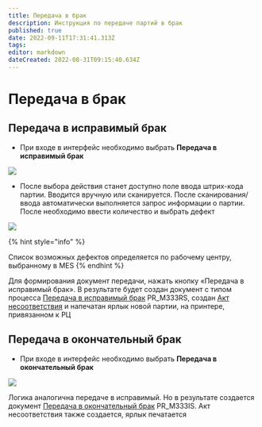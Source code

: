 ```yaml
---
title: Передача в брак
description: Инструкция по передаче партий в брак
published: true
date: 2022-09-11T17:31:41.313Z
tags: 
editor: markdown
dateCreated: 2022-08-31T09:15:40.634Z
---
```


# Передача в брак

## Передача в исправимый брак

* При входе в интерфейс необходимо выбрать **Передача в исправимый брак**

![](<../../../../.gitbook/assets/image (149).png>)

* После выбора действия станет доступно поле ввода штрих-кода партии. Вводится вручную или сканируется. После сканирования/ввода автоматически выполняется запрос информации о партии. После необходимо ввести количество и выбрать дефект

![](<../../../../.gitbook/assets/image (312).png>)

{% hint style="info" %}

Список возможных дефектов определяется по рабочему центру, выбранному в MES
{% endhint %}

Для формирования документ передачи, нажать кнопку «Передача в исправимый брак». В результате будет создан документ с типом процесса [Передача в исправимый брак](../../../../upravlenie-kachestvom/dokumenty-po-uchetu-kachestva/uchet-braka/peredacha-v-brak.md) PR\_M333RS, создан [Акт несоответствия](../../../../upravlenie-kachestvom/dokumenty-po-uchetu-kachestva/uchet-braka/akt-nesootvetstviya/) и напечатан ярлык новой партии, на принтере, привязанном к РЦ

## Передача в окончательный брак

* При входе в интерфейс необходимо выбрать **Передача в окончательный брак**

![](<../../../../.gitbook/assets/image (296).png>)

Логика аналогична передаче в исправимый. Но в результате создается документ [Передача в окончательный брак](../../../../upravlenie-kachestvom/dokumenty-po-uchetu-kachestva/uchet-braka/peredacha-v-brak.md) PR\_M333IS. Акт несоответствия также создается, ярлык печатается
